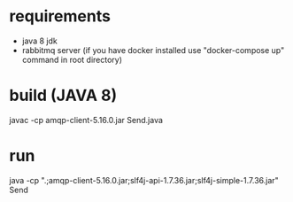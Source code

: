 # requirements
- java 8 jdk
- rabbitmq server (if you have docker installed use "docker-compose up" command in root directory)

# build (JAVA 8)
javac -cp amqp-client-5.16.0.jar Send.java

# run
java -cp ".;amqp-client-5.16.0.jar;slf4j-api-1.7.36.jar;slf4j-simple-1.7.36.jar" Send